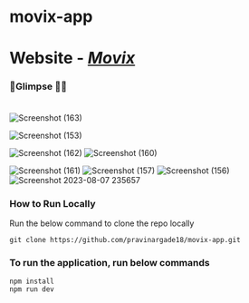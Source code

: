 # movix-app

# Website - <em>[Movix](https://movix-net.vercel.app/)</em>
### :rocket:Glimpse :dizzy::dizzy:<br><br>
![Screenshot (163)](https://github.com/pravinargade18/movix-app/assets/85402377/11edc835-8e81-416e-b2fd-c97a01a94ebe)

![Screenshot (153)](https://github.com/pravinargade18/movix-app/assets/85402377/bc21630e-b092-41e3-b4be-c9e7f7f8b3cc)

![Screenshot (162)](https://github.com/pravinargade18/movix-app/assets/85402377/26ee624d-34c7-47a0-b1dc-bb65f31f8726)
![Screenshot (160)](https://github.com/pravinargade18/movix-app/assets/85402377/ccd58175-53ba-46e0-a124-94a2f8b2416c)

![Screenshot (161)](https://github.com/pravinargade18/movix-app/assets/85402377/41a2cc58-3097-444c-80de-57aba8d8e408)
![Screenshot (157)](https://github.com/pravinargade18/movix-app/assets/85402377/683c2b2b-d12d-448e-a3a6-03a8462d28b8)
![Screenshot (156)](https://github.com/pravinargade18/movix-app/assets/85402377/9452bfd3-80a6-4cd6-b693-3b6c89f7193b)
![Screenshot 2023-08-07 235657](https://github.com/pravinargade18/movix-app/assets/85402377/d2f4899a-633b-43b2-8678-803b36844829)

### How to Run Locally
Run the below command to clone the repo locally
```
git clone https://github.com/pravinargade18/movix-app.git
``` 

### To run the application, run below commands 
```
npm install
npm run dev
```
